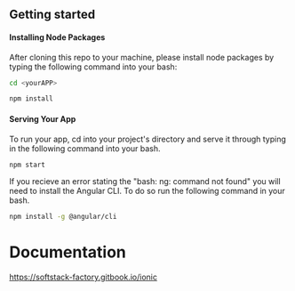 Getting started
----------------------------------

#### Installing Node Packages

After cloning this repo to your machine, please install node packages by typing the following command into your bash:

```bash
cd <yourAPP>

npm install
```

#### Serving Your App

To run your app, cd into your project's directory and serve it through typing in the following command into your bash.

```bash
npm start
```

If you recieve an error stating the "bash: ng: command not found" you will need to install the Angular CLI.  To do so run the following command in your bash.

```bash
npm install -g @angular/cli
```

# Documentation
https://softstack-factory.gitbook.io/ionic

